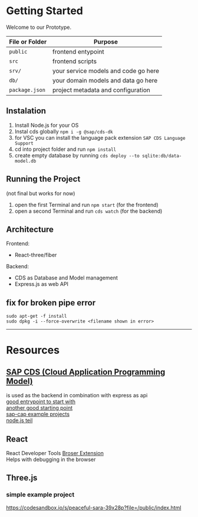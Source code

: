 # Getting Started

Welcome to our Prototype.

File or Folder | Purpose
---------|----------
`public` | frontend entypoint
`src` | frontend scripts
`srv/` | your service models and code go here
`db/` | your domain models and data go here
`package.json` | project metadata and configuration


## Instalation

1. Install Node.js for your OS
2. Instal cds globally `npm i -g @sap/cds-dk`
3. for VSC you can install the language pack extension `SAP CDS Language Support`
2. cd into project folder and run `npm install`
3. create empty database by running `cds deploy --to sqlite:db/data-model.db`

## Running the Project
(not final but works for now)

1. open the first Terminal and run `npm start` (for the frontend)
2. open a second Terminal and run `cds watch` (for the backend)


## Architecture

Frontend:
* React-three/fiber

Backend:
* CDS as Database and Model management
* Express.js as web API


## fix for broken pipe error

`sudo apt-get -f install`  
`sudo dpkg -i --force-overwrite <filename shown in error>`

-------------------------------------------------------

# Resources

## [SAP CDS (Cloud Application Programming Model)](https://cap.cloud.sap/docs/)
is used as the backend in combination with express as api  
[good entrypoint to start with](https://cap.cloud.sap/docs/get-started/)  
[another good starting point](https://developers.sap.com/mission.cp-starter-extensions-cap.html)  
[sap-cap example projects](https://github.com/SAP-samples/cloud-cap-samples)  
[node.js teil](https://cap.cloud.sap/docs/node.js/)  

## React

React Developer Tools [Broser Extension](https://react.dev/learn/react-developer-tools)  
Helps with debugging in the browser

## Three.js

### simple example project
https://codesandbox.io/s/peaceful-sara-39x28p?file=/public/index.html  
